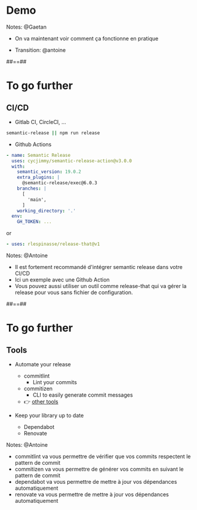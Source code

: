 <!-- .slide: class="transition bg-pink" -->
# Demo

Notes: @Gaetan
* On va maintenant voir comment ça fonctionne en pratique

* Transition: @antoine


##==##
# To go further
## CI/CD

* Gitlab CI, CircleCI, ...

```bash
semantic-release || npm run release
```

* Github Actions

```yaml
- name: Semantic Release
  uses: cycjimmy/semantic-release-action@v3.0.0
  with:
    semantic_version: 19.0.2
    extra_plugins: |
      @semantic-release/exec@6.0.3
    branches: |    
      [
        'main', 
      ]
    working_directory: '.'
  env:
    GH_TOKEN: ...
```

or 

```yaml
- uses: rlespinasse/release-that@v1
```

Notes: @Antoine
* Il est fortement recommandé d'intégrer semantic release dans votre CI/CD
* Ici un exemple avec une Github Action
* Vous pouvez aussi utiliser un outil comme release-that qui va gérer la release pour vous sans fichier de configuration.

##==##
# To go further
## Tools

* Automate your release
  * commitlint
    * Lint your commits
  * commitizen
    * CLI to easily generate commit messages
  * 👉 [other tools](https://www.conventionalcommits.org/en/about/#tooling-for-conventional-commits)

* Keep your library up to date
  * Dependabot
  * Renovate

Notes: @Antoine
* commitlint va vous permettre de vérifier que vos commits respectent le pattern de commit
* commitizen va vous permettre de générer vos commits en suivant le pattern de commit
* dependabot va vous permettre de mettre à jour vos dépendances automatiquement
* renovate va vous permettre de mettre à jour vos dépendances automatiquement

